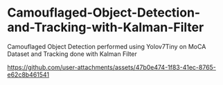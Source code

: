 # Camouflaged-Object-Detection-and-Tracking-with-Kalman-Filter
Camouflaged Object Detection performed using Yolov7Tiny on MoCA Dataset and Tracking done with Kalman Filter

https://github.com/user-attachments/assets/47b0e474-1f83-41ec-8765-e62c8b461541
